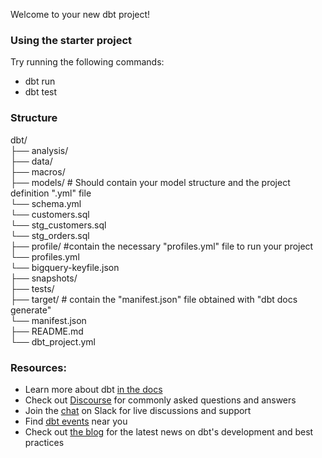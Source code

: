 Welcome to your new dbt project!

### Using the starter project

Try running the following commands:
- dbt run
- dbt test

### Structure
dbt/   
  ├── analysis/   
  ├── data/   
  ├── macros/   
  ├── models/                    	# Should   contain your model structure and the project definition ".yml" file  
    └── schema.yml       
    └── customers.sql      
    └── stg_customers.sql     
    └── stg_orders.sql    
  ├── profile/                 	#contain the necessary "profiles.yml" file to run your project              
    └── profiles.yml       
    └── bigquery-keyfile.json        
  ├── snapshots/    
  ├── tests/        
  ├── target/			              # contain the "manifest.json" file obtained with "dbt docs generate"    
    └── manifest.json        
  ├── README.md      
  └── dbt_project.yml


### Resources:
- Learn more about dbt [in the docs](https://docs.getdbt.com/docs/introduction)
- Check out [Discourse](https://discourse.getdbt.com/) for commonly asked questions and answers
- Join the [chat](https://community.getdbt.com/) on Slack for live discussions and support
- Find [dbt events](https://events.getdbt.com) near you
- Check out [the blog](https://blog.getdbt.com/) for the latest news on dbt's development and best practices

